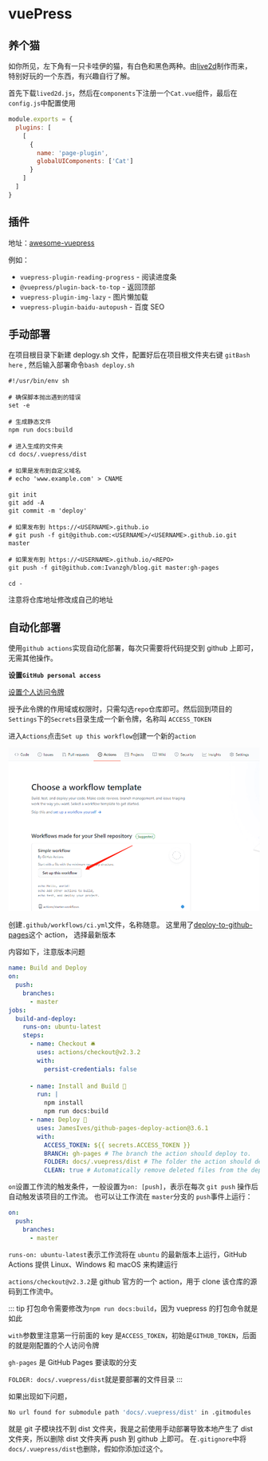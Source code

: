 # vuePress

## 养个猫

如你所见，左下角有一只卡哇伊的猫，有白色和黑色两种。由[live2d](https://www.live2d.com/zh-CHS/)制作而来，
特别好玩的一个东西，有兴趣自行了解。

首先下载`lived2d.js`，然后在`components`下注册一个`Cat.vue`组件，最后在`config.js`中配置使用

```js
module.exports = {
  plugins: [
    [
      {
        name: 'page-plugin',
        globalUIComponents: ['Cat']
      }
    ]
  ]
}
```

## 插件

地址：[awesome-vuepress](https://github.com/vuepressjs/awesome-vuepress#plugins)

例如：

- `vuepress-plugin-reading-progress` - 阅读进度条
- `@vuepress/plugin-back-to-top` - 返回顶部
- `vuepress-plugin-img-lazy` - 图片懒加载
- `vuepress-plugin-baidu-autopush` - 百度 SEO

## 手动部署

在项目根目录下新建 deplogy.sh 文件，配置好后在项目根文件夹右键 `gitBash here` , 然后输入部署命令`bash deploy.sh`

```shell script
#!/usr/bin/env sh

# 确保脚本抛出遇到的错误
set -e

# 生成静态文件
npm run docs:build

# 进入生成的文件夹
cd docs/.vuepress/dist

# 如果是发布到自定义域名
# echo 'www.example.com' > CNAME

git init
git add -A
git commit -m 'deploy'

# 如果发布到 https://<USERNAME>.github.io
# git push -f git@github.com:<USERNAME>/<USERNAME>.github.io.git master

# 如果发布到 https://<USERNAME>.github.io/<REPO>
git push -f git@github.com:Ivanzgh/blog.git master:gh-pages

cd -
```

注意将仓库地址修改成自己的地址

## 自动化部署

使用`github actions`实现自动化部署，每次只需要将代码提交到 github 上即可，无需其他操作。

**设置`GitHub personal access`**

[设置个人访问令牌](https://docs.github.com/cn/github/authenticating-to-github/creating-a-personal-access-token)

授予此令牌的作用域或权限时，只需勾选`repo`仓库即可。然后回到项目的`Settings`下的`Secrets`目录生成一个新令牌，名称叫
`ACCESS_TOKEN`

进入`Actions`点击`Set up this workflow`创建一个新的`action`

![image](/img/vuepress/workflow.png)

创建`.github/workflows/ci.yml`文件，名称随意。
这里用了[deploy-to-github-pages](https://github.com/marketplace/actions/deploy-to-github-pages)这个 action，
选择最新版本

内容如下，注意版本问题

```yaml
name: Build and Deploy
on:
  push:
    branches:
      - master
jobs:
  build-and-deploy:
    runs-on: ubuntu-latest
    steps:
      - name: Checkout 🛎️
        uses: actions/checkout@v2.3.2
        with:
          persist-credentials: false

      - name: Install and Build 🔧
        run: |
          npm install
          npm run docs:build
      - name: Deploy 🚀
        uses: JamesIves/github-pages-deploy-action@3.6.1
        with:
          ACCESS_TOKEN: ${{ secrets.ACCESS_TOKEN }}
          BRANCH: gh-pages # The branch the action should deploy to.
          FOLDER: docs/.vuepress/dist # The folder the action should deploy.
          CLEAN: true # Automatically remove deleted files from the deploy branch
```

`on`设置工作流的触发条件，一般设置为`on: [push]`，表示在每次 `git push` 操作后自动触发该项目的工作流。
也可以让工作流在 `master`分支的 `push`事件上运行：

```yaml
on:
  push:
    branches:
      - master
```

`runs-on: ubuntu-latest`表示工作流将在 `ubuntu` 的最新版本上运行，GitHub Actions 提供 Linux、Windows 和 macOS 来构建运行

`actions/checkout@v2.3.2`是 github 官方的一个 action，用于 clone 该仓库的源码到工作流中。

::: tip
打包命令需要修改为`npm run docs:build`，因为 vuepress 的打包命令就是如此

`with`参数里注意第一行前面的 key 是`ACCESS_TOKEN`，初始是`GITHUB_TOKEN`，后面的就是刚配置的个人访问令牌

`gh-pages` 是 GitHub Pages 要读取的分支

`FOLDER: docs/.vuepress/dist`就是要部署的文件目录
:::

如果出现如下问题，

```sh
No url found for submodule path 'docs/.vuepress/dist' in .gitmodules
```

就是 git 子模块找不到 dist 文件夹，我是之前使用手动部署导致本地产生了 dist 文件夹，所以删除 dist 文件夹再 push 到 github 上即可。
在`.gitignore`中将`docs/.vuepress/dist`也删除，假如你添加过这个。
